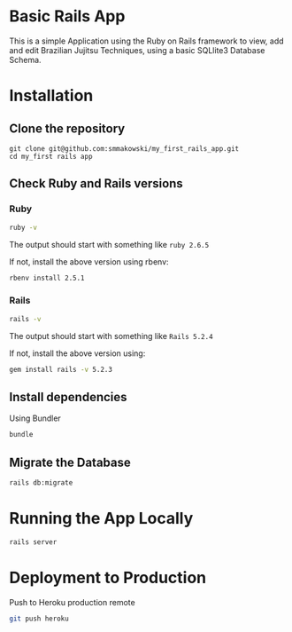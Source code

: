 # Basic Rails App
This is a simple Application using the Ruby on Rails framework to view, add and edit Brazilian Jujitsu Techniques, using a basic SQLlite3 Database Schema.

# Installation

## Clone the repository
```
git clone git@github.com:smmakowski/my_first_rails_app.git
cd my_first rails app
```

## Check Ruby and Rails versions

### Ruby

``` bash
ruby -v
```

The output should start with something like `ruby 2.6.5`

If not, install the above version using rbenv:

``` bash
rbenv install 2.5.1
```

### Rails

``` bash
rails -v
```

The output should start with something like `Rails 5.2.4`

If not, install the above version using:

``` bash
gem install rails -v 5.2.3
```

## Install dependencies

Using Bundler

``` bash
bundle
```

## Migrate the Database

``` bash
rails db:migrate
```

# Running the App Locally

``` bash
rails server
```

# Deployment to Production

Push to Heroku production remote

``` bash
git push heroku
```